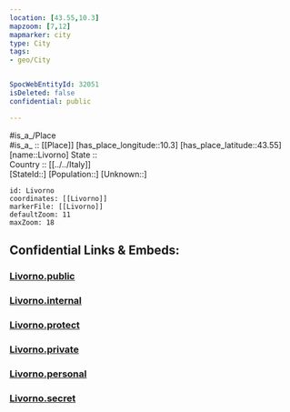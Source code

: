 ```yaml
---
location: [43.55,10.3] 
mapzoom: [7,12] 
mapmarker: city 
type: City
tags:
- geo/City


SpocWebEntityId: 32051
isDeleted: false
confidential: public

---
```

#is_a_/Place  
#is_a_ :: [[Place]] 
[has_place_longitude::10.3] 
[has_place_latitude::43.55] 
[name::Livorno] 
State ::  
Country :: [[../../Italy]]  
[StateId::] 
[Population::] 
[Unknown::] 


```leaflet
id: Livorno
coordinates: [[Livorno]] 
markerFile: [[Livorno]] 
defaultZoom: 11 
maxZoom: 18
```


## Confidential Links & Embeds: 

### [Livorno.public](/_public/\Earth\Continent\Europe\Europe~South\Italy\CityLivorno.public.md) 

### [Livorno.internal](/_internal/\Earth\Continent\Europe\Europe~South\Italy\CityLivorno.internal.md) 

### [Livorno.protect](/_protect/\Earth\Continent\Europe\Europe~South\Italy\CityLivorno.protect.md) 

### [Livorno.private](/_private/\Earth\Continent\Europe\Europe~South\Italy\CityLivorno.private.md) 

### [Livorno.personal](/_personal/\Earth\Continent\Europe\Europe~South\Italy\CityLivorno.personal.md) 

### [Livorno.secret](/_secret/\Earth\Continent\Europe\Europe~South\Italy\CityLivorno.secret.md)

